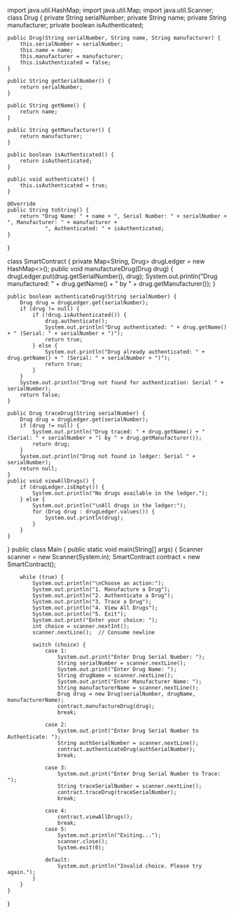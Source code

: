 import java.util.HashMap;
import java.util.Map;
import java.util.Scanner;
class Drug {
    private String serialNumber;
    private String name;
    private String manufacturer;
    private boolean isAuthenticated;

    public Drug(String serialNumber, String name, String manufacturer) {
        this.serialNumber = serialNumber;
        this.name = name;
        this.manufacturer = manufacturer;
        this.isAuthenticated = false;
    }

    public String getSerialNumber() {
        return serialNumber;
    }

    public String getName() {
        return name;
    }

    public String getManufacturer() {
        return manufacturer;
    }

    public boolean isAuthenticated() {
        return isAuthenticated;
    }

    public void authenticate() {
        this.isAuthenticated = true;
    }

    @Override
    public String toString() {
        return "Drug Name: " + name + ", Serial Number: " + serialNumber + ", Manufacturer: " + manufacturer +
                ", Authenticated: " + isAuthenticated;
    }
}

class SmartContract {
    private Map<String, Drug> drugLedger = new HashMap<>();
    public void manufactureDrug(Drug drug) {
        drugLedger.put(drug.getSerialNumber(), drug);
        System.out.println("Drug manufactured: " + drug.getName() + " by " + drug.getManufacturer());
    }

    public boolean authenticateDrug(String serialNumber) {
        Drug drug = drugLedger.get(serialNumber);
        if (drug != null) {
            if (!drug.isAuthenticated()) {
                drug.authenticate();
                System.out.println("Drug authenticated: " + drug.getName() + " (Serial: " + serialNumber + ")");
                return true;
            } else {
                System.out.println("Drug already authenticated: " + drug.getName() + " (Serial: " + serialNumber + ")");
                return true;
            }
        }
        System.out.println("Drug not found for authentication: Serial " + serialNumber);
        return false;
    }

    public Drug traceDrug(String serialNumber) {
        Drug drug = drugLedger.get(serialNumber);
        if (drug != null) {
            System.out.println("Drug traced: " + drug.getName() + " (Serial: " + serialNumber + ") by " + drug.getManufacturer());
            return drug;
        }
        System.out.println("Drug not found in ledger: Serial " + serialNumber);
        return null;
    }
    public void viewAllDrugs() {
        if (drugLedger.isEmpty()) {
            System.out.println("No drugs available in the ledger.");
        } else {
            System.out.println("\nAll drugs in the ledger:");
            for (Drug drug : drugLedger.values()) {
                System.out.println(drug);
            }
        }
    }
}
public class Main {
    public static void main(String[] args) {
        Scanner scanner = new Scanner(System.in);
        SmartContract contract = new SmartContract();

        while (true) {
            System.out.println("\nChoose an action:");
            System.out.println("1. Manufacture a Drug");
            System.out.println("2. Authenticate a Drug");
            System.out.println("3. Trace a Drug");
            System.out.println("4. View All Drugs");
            System.out.println("5. Exit");
            System.out.print("Enter your choice: ");
            int choice = scanner.nextInt();
            scanner.nextLine();  // Consume newline

            switch (choice) {
                case 1:
                    System.out.print("Enter Drug Serial Number: ");
                    String serialNumber = scanner.nextLine();
                    System.out.print("Enter Drug Name: ");
                    String drugName = scanner.nextLine();
                    System.out.print("Enter Manufacturer Name: ");
                    String manufacturerName = scanner.nextLine();
                    Drug drug = new Drug(serialNumber, drugName, manufacturerName);
                    contract.manufactureDrug(drug);
                    break;

                case 2:
                    System.out.print("Enter Drug Serial Number to Authenticate: ");
                    String authSerialNumber = scanner.nextLine();
                    contract.authenticateDrug(authSerialNumber);
                    break;

                case 3:
                    System.out.print("Enter Drug Serial Number to Trace: ");
                    String traceSerialNumber = scanner.nextLine();
                    contract.traceDrug(traceSerialNumber);
                    break;

                case 4:
                    contract.viewAllDrugs();
                    break;
                case 5:
                    System.out.println("Exiting...");
                    scanner.close();
                    System.exit(0);

                default:
                    System.out.println("Invalid choice. Please try again.");
            }
        }
    }
}
